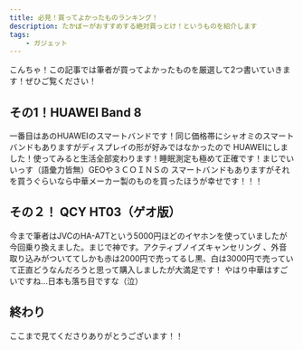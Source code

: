 ```yaml
---
title: 必見！買ってよかったものランキング！
description: たかぼーがおすすめする絶対買っとけ！というものを紹介します
tags:
    - ガジェット
---
```

こんちゃ！この記事では筆者が買ってよかったものを厳選して2つ書いていきます！ぜひご覧ください！


## その1！HUAWEI Band 8
一番目はあのHUAWEIのスマートバンドです！同じ価格帯にシャオミのスマートバンドもありますがディスプレイの形が好みではなかったので
HUAWEIにしました！使ってみると生活全部変わります！睡眠測定も極めて正確です！まじでいいっす（語彙力皆無）GEOや３ＣＯＩＮＳの
スマートバンドもありますがそれを買うぐらいなら中華メーカー製のものを買ったほうが幸せです！！！
## その２！ QCY HT03（ゲオ版）
今まで筆者はJVCのHA-A7Tという5000円ほどのイヤホンを使っていましたが今回乗り換えました。まじで神です。アクティブノイズキャンセリング
、外音取り込みがついててしかも赤は2000円で売ってるし黒、白は3000円で売っていて正直どうなんだろうと思って購入しましたが大満足です！
やはり中華はすごいですね...日本も落ち目ですな（泣）
## 終わり
ここまで見てくださりありがとうございます！！
